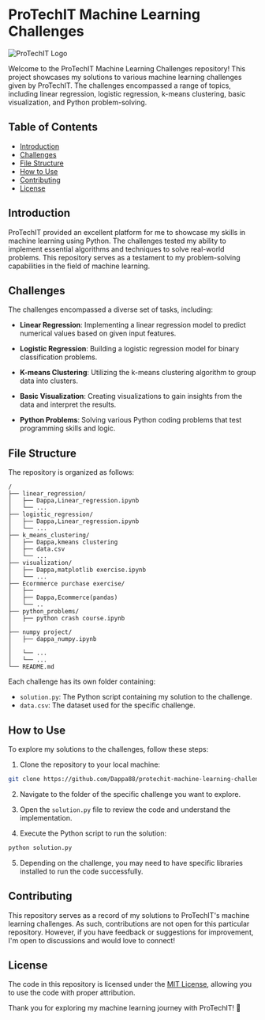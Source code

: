 # ProTechIT Machine Learning Challenges

![ProTechIT Logo](https://th.bing.com/th/id/OIP.Rt_CDzHAd-nT2iXPGxsF7gAAAA?w=239&h=190&c=7&r=0&o=5&pid=1.7)

Welcome to the ProTechIT Machine Learning Challenges repository! This project showcases my solutions to various machine learning challenges given by ProTechIT. The challenges encompassed a range of topics, including linear regression, logistic regression, k-means clustering, basic visualization, and Python problem-solving.

## Table of Contents

- [Introduction](#introduction)
- [Challenges](#challenges)
- [File Structure](#file-structure)
- [How to Use](#how-to-use)
- [Contributing](#contributing)
- [License](#license)

## Introduction

ProTechIT provided an excellent platform for me to showcase my skills in machine learning using Python. The challenges tested my ability to implement essential algorithms and techniques to solve real-world problems. This repository serves as a testament to my problem-solving capabilities in the field of machine learning.

## Challenges

The challenges encompassed a diverse set of tasks, including:

- **Linear Regression**: Implementing a linear regression model to predict numerical values based on given input features.

- **Logistic Regression**: Building a logistic regression model for binary classification problems.

- **K-means Clustering**: Utilizing the k-means clustering algorithm to group data into clusters.

- **Basic Visualization**: Creating visualizations to gain insights from the data and interpret the results.

- **Python Problems**: Solving various Python coding problems that test programming skills and logic.

## File Structure

The repository is organized as follows:

```
/
├── linear_regression/
│   ├── Dappa,Linear_regression.ipynb
│   └── ...
├── logistic_regression/
│   ├── Dappa,Linear_regression.ipynb
│   └── ...
├── k_means_clustering/
│   ├── Dappa,kmeans clustering
│   ├── data.csv
│   └── ...
├── visualization/
│   ├── Dappa,matplotlib exercise.ipynb
│   └── ...
├── Ecormmerce purchase exercise/
│   ├── 
│   ├── Dappa,Ecommerce(pandas)
│   └── ..
├── python_problems/
│   ├── python crash course.ipynb
│
├── numpy project/
│   ├── dappa_numpy.ipynb
│   
│   └── ...  
│   └── ...
└── README.md
```

Each challenge has its own folder containing:
- `solution.py`: The Python script containing my solution to the challenge.
- `data.csv`: The dataset used for the specific challenge.

## How to Use

To explore my solutions to the challenges, follow these steps:

1. Clone the repository to your local machine:

```bash
git clone https://github.com/Dappa88/protechit-machine-learning-challenges.git
```

2. Navigate to the folder of the specific challenge you want to explore.

3. Open the `solution.py` file to review the code and understand the implementation.

4. Execute the Python script to run the solution:

```bash
python solution.py
```

5. Depending on the challenge, you may need to have specific libraries installed to run the code successfully.

## Contributing

This repository serves as a record of my solutions to ProTechIT's machine learning challenges. As such, contributions are not open for this particular repository. However, if you have feedback or suggestions for improvement, I'm open to discussions and would love to connect!

## License

The code in this repository is licensed under the [MIT License](LICENSE), allowing you to use the code with proper attribution.

Thank you for exploring my machine learning journey with ProTechIT! 🚀
